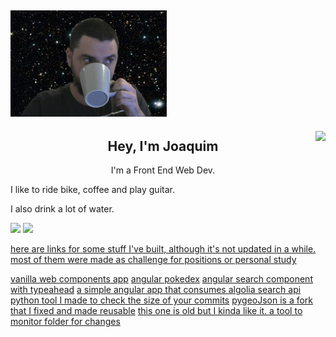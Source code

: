 ## [![joaquim medeiros header](https://github.com/medeirosjoaquim/medeirosjoaquim/blob/main/images/me.png)]('')
<img align="right" height="150" src="https://media.giphy.com/media/OeyAkKTKYSvmw/giphy.gif"/>

<p align='center'>

<h2 align="center">Hey, I'm Joaquim</h2>
<p align="center">I'm a Front End Web Dev.</p>
<p>I like to ride bike, coffee and play guitar.</p>
<p>I also drink a lot of water.</p>
<a href="https://www.linkedin.com/in/joaquim-medeiros/" target="_blank"><img height="30" src="https://image.flaticon.com/icons/svg/733/733561.svg"></a>
<a href="https://www.linkedin.com/in/joaquim-medeiros/" target="_blank"><img height="30" src="https://image.flaticon.com/icons/svg/733/733561.svg">

<p>here are links for some stuff I've built, although it's not updated in a while. most of them
were made as challenge for positions or personal study</p>


<a href="https://github.com/medeirosjoaquim/anticipation-calculator" target="_blank">vanilla web components app</a>
<a href="https://github.com/medeirosjoaquim/ng-pokedex" target="_blank">angular pokedex</a>
<a href="https://github.com/medeirosjoaquim/ng-typeahead" target="_blank">angular search component with typeahead</a>
<a href="https://github.com/medeirosjoaquim/-ng-weather-demo" target="_blank">a simple angular app that consumes algolia search api</a>
<a href="https://github.com/medeirosjoaquim/checklines" target="_blank">python tool I made to check the size of your commits</a>
<a href="https://github.com/medeirosjoaquim/PyGeoJson" target="_blank">pygeoJson is a fork that I fixed and made reusable</a>
<a href="https://github.com/medeirosjoaquim/bashmaker" target="_blank">this one is old but I kinda like it. a tool to monitor folder for changes</a>
